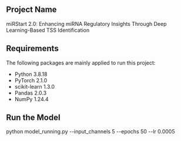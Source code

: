 ## Project Name

miRStart 2.0: Enhancing miRNA Regulatory Insights Through Deep Learning-Based TSS Identification

## Requirements

The following packages are mainly applied to run this project:

- Python 3.8.18
- PyTorch 2.1.0
- scikit-learn 1.3.0
- Pandas 2.0.3
- NumPy 1.24.4

## Run the Model
python model_running.py --input_channels 5 --epochs 50 --lr 0.0005
